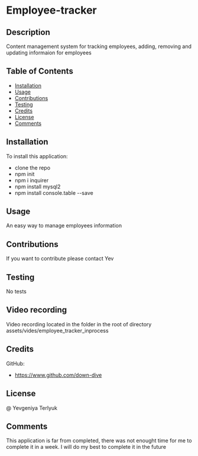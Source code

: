# Employee-tracker

## Description
Content management system for tracking employees, adding, removing and updating informaion for employees

## Table of Contents

* [Installation](#installation)
* [Usage](#usage)
* [Contributions](#contributions)
* [Testing](#testing)
* [Credits](#credits)
* [License](#license)
* [Comments](#comments)

## Installation
To install this application:
* clone the repo 
* npm init
* npm i inquirer
* npm install mysql2
* npm install console.table --save

## Usage
An easy way to manage employees information

## Contributions
If you want to contribute please contact Yev

## Testing
No tests

## Video recording
Video recording located in the folder in the root of directory assets/vides/employee_tracker_inprocess

## Credits
GitHub: 
* https://www.github.com/down-dive

## License
@ Yevgeniya Terlyuk

## Comments
This application is far from completed, there was not enought time for me to complete it in a week. I will do my best to complete it in the future